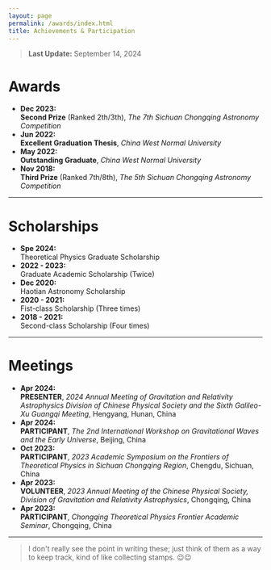 ```yaml
---
layout: page
permalink: /awards/index.html
title: Achievements & Participation
---
```


> **Last Update:** September 14, 2024

# Awards

-  **Dec 2023:**  
  **Second Prize** (Ranked 2th/3th),  *The 7th Sichuan Chongqing Astronomy Competition*
-  **Jun 2022:**  
  **Excellent Graduation Thesis**, *China West Normal University*
-  **May 2022:**  
  **Outstanding Graduate**, *China West Normal University*
-  **Nov 2018:**  
  **Third Prize** (Ranked 7th/8th),  *The 5th Sichuan Chongqing Astronomy Competition* 

---

# Scholarships

-  **Spe 2024:**  
  Theoretical Physics Graduate Scholarship  
-  **2022 - 2023:**  
  Graduate Academic Scholarship (Twice)  
-  **Dec 2020:**  
  Haotian Astronomy Scholarship  
-  **2020 - 2021:**  
  Fist-class Scholarship (Three times)  
-  **2018 - 2021:**  
  Second-class Scholarship (Four times) 

---

# Meetings

-  **Apr 2024:**   
  **PRESENTER**, *2024 Annual Meeting of Gravitation  and Relativity Astrophysics Division of Chinese Physical Society and the Sixth Galileo-Xu Guangqi Meeting*, Hengyang, Hunan, China   
-  **Apr 2024:**  
  **PARTICIPANT**, *The 2nd International Workshop on Gravitational Waves and the Early Universe*, Beijing, China  
-  **Oct 2023:**  
  **PARTICIPANT**, *2023 Academic Symposium on the Frontiers of Theoretical Physics in Sichuan Chongqing Region*, Chengdu, Sichuan, China  
-  **Apr 2023:**  
  **VOLUNTEER**, *2023 Annual Meeting of the Chinese Physical Society, Division of Gravitation  and Relativity Astrophysics*, Chongqing, China   
-  **Apr 2023:**  
  **PARTICIPANT**, *Chongqing Theoretical Physics Frontier Academic Seminar*, Chongqing, China

---

> I don't really see the point in writing these; just think of them as a way to keep track, kind of like collecting stamps. 😉😉